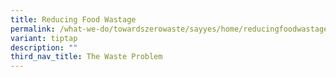 ```yaml
---
title: Reducing Food Wastage
permalink: /what-we-do/towardszerowaste/sayyes/home/reducingfoodwastage/
variant: tiptap
description: ""
third_nav_title: The Waste Problem
---
```

